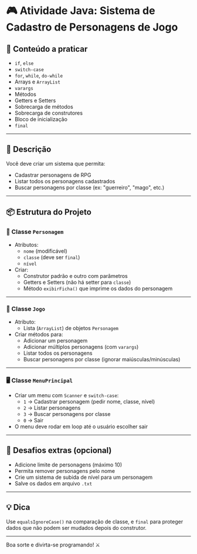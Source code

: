 # 🎮 Atividade Java: Sistema de Cadastro de Personagens de Jogo

## 🧠 Conteúdo a praticar
- `if`, `else`
- `switch-case`
- `for`, `while`, `do-while`
- Arrays e `ArrayList`
- `varargs`
- Métodos
- Getters e Setters
- Sobrecarga de métodos
- Sobrecarga de construtores
- Bloco de inicialização
- `final`

---

## 📝 Descrição

Você deve criar um sistema que permita:

- Cadastrar personagens de RPG
- Listar todos os personagens cadastrados
- Buscar personagens por classe (ex: "guerreiro", "mago", etc.)

---

## 📦 Estrutura do Projeto

### 🧙 Classe `Personagem`

- Atributos:
    - `nome` (modificável)
    - `classe` (deve ser `final`)
    - `nível`
- Criar:
    - Construtor padrão e outro com parâmetros
    - Getters e Setters (não há setter para `classe`)
    - Método `exibirFicha()` que imprime os dados do personagem

---

### 🧰 Classe `Jogo`

- Atributo:
    - Lista (`ArrayList`) de objetos `Personagem`
- Criar métodos para:
    - Adicionar um personagem
    - Adicionar múltiplos personagens (com `varargs`)
    - Listar todos os personagens
    - Buscar personagens por classe (ignorar maiúsculas/minúsculas)

---

### 🖥️ Classe `MenuPrincipal`

- Criar um menu com `Scanner` e `switch-case`:
    - `1` → Cadastrar personagem (pedir nome, classe, nível)
    - `2` → Listar personagens
    - `3` → Buscar personagens por classe
    - `0` → Sair
- O menu deve rodar em loop até o usuário escolher sair

---

## 🚀 Desafios extras (opcional)

- Adicione limite de personagens (máximo 10)
- Permita remover personagens pelo nome
- Crie um sistema de subida de nível para um personagem
- Salve os dados em arquivo `.txt`

---

## 💡 Dica

Use `equalsIgnoreCase()` na comparação de classe, e `final` para proteger dados que não podem ser mudados depois do construtor.

---

Boa sorte e divirta-se programando! ⚔️
